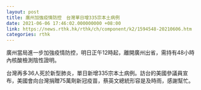 ```yaml
---
layout: post
title: 廣州加強疫情防控　台灣單日增335宗本土病例
date: 2021-06-06 17:46:02.000000000 +08:00
link: https://news.rthk.hk/rthk/ch/component/k2/1594548-20210606.htm
categories: rthk
---
```


廣州當局進一步加強疫情防控，明日正午12時起，離開廣州出省，需持有48小時內核酸檢測陰性證明。

台灣再多36人死於新型肺炎，單日新增335宗本土病例。訪台的美國參議員宣布，美國會向台灣捐贈75萬劑新冠疫苗，蔡英文總統形容是及時雨，感謝幫忙。
